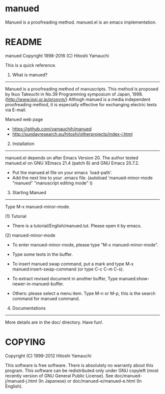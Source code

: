 manued
======

Manued is a proofreading method. manued.el is an emacs implementation.


README
======

manued Copyright 1998-2016 (C) Hitoshi Yamauchi

This is a quick reference.

1. What is manued?
------------------

Manued is a proofreading method of manuscripts. This method is
proposed by Ikuo Takeuchi in No.39 Programming symposium of Japan,
1998. (http://www.ipsj.or.jp/prosym/) Althogh manued is a media
independent proofreading method, it is especially effective for
exchanging electric texts via E-mail.

Manued web page
*  https://github.com/yamauchih/manued
*  http://sundayresearch.eu/hitoshi/otherprojects/index-j.html

2. Installation
---------------

manued.el depends on after Emacs Version 20. The author tested
manued.el on GNU XEmacs 21.4 (patch 6) and GNU Emacs 20.7.2.

* Put the manued.el file on your emacs `load-path'.
* Add the next line to your .emacs file.
  (autoload 'manued-minor-mode "manued" "manuscript editing mode" t)

3. Starting Manued
------------------

Type M-x manued-minor-mode.

(1) Tutorial

* There is a tutorial/English/manued.tut. Please open it by emacs.

(2) manued-minor-mode

* To enter manued-minor-mode, please type "M-x manued-minor-mode".

* Type some texts in the buffer.

* To insert manued swap command, put a mark and type M-x manued:insert-swap-command (or type C-c C-m C-s).

* To extract revised document in another buffer, Type manued:show-newer-in-manued-buffer.

* Others: please select a menu item. Type M-n or M-p, this is the search command for manued command.

4. Documentations
-----------------

More details are in the doc/ directory. Have fun!.


COPYING
=======

Copyright (C) 1998-2012 Hitoshi Yamauchi

This software is free software. There is absolutely no warranty about
this program. This software can be redistributed only under GNU
copyleft (most recently version of GNU General Public License). See
doc/manued-j/manued-j.html (In Japanese) or doc/manued-e/manued-e.html
(In English).

